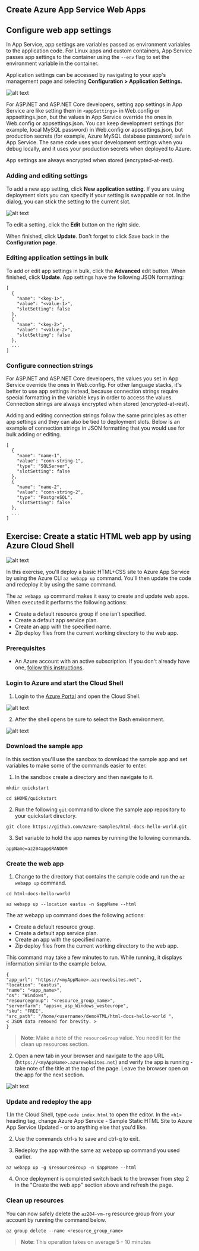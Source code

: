 ## Create Azure App Service Web Apps

## Configure web app settings

In App Service, app settings are variables passed as environment variables to the application code. For Linux apps and custom containers, App Service passes app settings to the container using the `--env` flag to set the environment variable in the container.

Application settings can be accessed by navigating to your app's management page and selecting **Configuration > Application Settings.**

![alt text](images/Config_app_service_01.png)

For ASP.NET and ASP.NET Core developers, setting app settings in App Service are like setting them in `<appSettings>` in Web.config or appsettings.json, but the values in App Service override the ones in Web.config or appsettings.json. You can keep development settings (for example, local MySQL password) in Web.config or appsettings.json, but production secrets (for example, Azure MySQL database password) safe in App Service. The same code uses your development settings when you debug locally, and it uses your production secrets when deployed to Azure.

App settings are always encrypted when stored (encrypted-at-rest).

### Adding and editing settings

To add a new app setting, click **New application setting**. If you are using deployment slots you can specify if your setting is swappable or not. In the dialog, you can stick the setting to the current slot.

![alt text](images/Config_app_service_02.png)

To edit a setting, click the **Edit** button on the right side.

When finished, click **Update**. Don't forget to click Save back in the **Configuration page.**

### Editing application settings in bulk

To add or edit app settings in bulk, click the **Advanced** edit button. When finished, click **Update**. App settings have the following JSON formatting:

```azurecli-interactive
[
  {
    "name": "<key-1>",
    "value": "<value-1>",
    "slotSetting": false
  },
  {
    "name": "<key-2>",
    "value": "<value-2>",
    "slotSetting": false
  },
  ...
]
```

### Configure connection strings

For ASP.NET and ASP.NET Core developers, the values you set in App Service override the ones in Web.config. For other language stacks, it's better to use app settings instead, because connection strings require special formatting in the variable keys in order to access the values. Connection strings are always encrypted when stored (encrypted-at-rest).

Adding and editing connection strings follow the same principles as other app settings and they can also be tied to deployment slots. Below is an example of connection strings in JSON formatting that you would use for bulk adding or editing.

```azurecli-interactive
[
  {
    "name": "name-1",
    "value": "conn-string-1",
    "type": "SQLServer",
    "slotSetting": false
  },
  {
    "name": "name-2",
    "value": "conn-string-2",
    "type": "PostgreSQL",
    "slotSetting": false
  },
  ...
]
```

## Exercise: Create a static HTML web app by using Azure Cloud Shell

![alt text](images/azure_app_service_06.png)

In this exercise, you'll deploy a basic HTML+CSS site to Azure App Service by using the Azure CLI `az webapp up` command. You'll then update the code and redeploy it by using the same command.

The `az webapp up` command makes it easy to create and update web apps. When executed it performs the following actions:

* Create a default resource group if one isn't specified.
* Create a default app service plan.
* Create an app with the specified name.
* Zip deploy files from the current working directory to the web app.


### Prerequisites

  * An Azure account with an active subscription. If you don't already have one, [follow this instructions](https://docs.google.com/document/d/1XEkiGWUC4_AzngZQLQnVt8yWCb3dft1HzXglUnJcJzM/edit#heading=h.c96x7dxoz6ej).
   

### Login to Azure and start the Cloud Shell
1. Login to the [Azure Portal](https://portal.azure.com/) and open the Cloud Shell.

![alt text](images/azure_app_service_07.png)

2. After the shell opens be sure to select the Bash environment.

![alt text](images/azure_app_service_08.png)


### Download the sample app

In this section you'll use the sandbox to download the sample app and set variables to make some of the commands easier to enter.

1. In the sandbox create a directory and then navigate to it.

```azurecli-interactive
mkdir quickstart

cd $HOME/quickstart
```

2. Run the following `git` command to clone the sample app repository to your quickstart directory.

```azurecli-interactive
git clone https://github.com/Azure-Samples/html-docs-hello-world.git
```

3. Set variable to hold the app names by running the following commands.

```azurecli-interactive
appName=az204app$RANDOM
```

### Create the web app

1. Change to the directory that contains the sample code and run the `az webapp up` command.

```azurecli-interactive
cd html-docs-hello-world

az webapp up --location eastus -n $appName --html
```

The az webapp up command does the following actions:

 * Create a default resource group.
 * Create a default app service plan.
 * Create an app with the specified name.
 * Zip deploy files from the current working directory to the web app.

This command may take a few minutes to run. While running, it displays information similar to the example below.

```azurecli-interactive
{
"app_url": "https://<myAppName>.azurewebsites.net",
"location": "eastus",
"name": "<app_name>",
"os": "Windows",
"resourcegroup": "<resource_group_name>",
"serverfarm": "appsvc_asp_Windows_westeurope",
"sku": "FREE",
"src_path": "/home/<username>/demoHTML/html-docs-hello-world ",
< JSON data removed for brevity. >
}
```
> **Note**: Make a note of the `resourceGroup` value. You need it for the clean up resources section.

2. Open a new tab in your browser and navigate to the app URL (`https://<myAppName>.azurewebsites.net`) and verify the app is running - take note of the title at the top of the page. Leave the browser open on the app for the next section.

![alt text](images/azure_app_service_09.png)

### Update and redeploy the app

1.In the Cloud Shell, type `code index.html` to open the editor. In the `<h1>` heading tag, change Azure App Service - Sample Static HTML Site to Azure App Service Updated - or to anything else that you'd like.

2. Use the commands ctrl-s to save and ctrl-q to exit.

3. Redeploy the app with the same az webapp up command you used earlier.

```azurecli-interactive
az webapp up -g $resourceGroup -n $appName --html
```

4. Once deployment is completed switch back to the browser from step 2 in the "Create the web app" section above and refresh the page.


### Clean up resources

You can now safely delete the `az204-vm-rg` resource group from your account by running the command below.

```azurecli-interactive
az group delete --name <resource_group_name>
```

> **Note**: This operation takes on average 5 - 10 minutes
